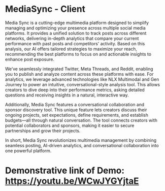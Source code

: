# MediaSync - Client

Media Sync is a cutting-edge multimedia platform designed to simplify managing and optimizing your presence across multiple social media platforms. It provides a unified solution to track posts across different networks, delivering in-depth analytics that compare your current performance with past posts and competitors' activity. Based on this analysis, our AI offers tailored strategies to maximize your reach, recommending the best platforms to focus on and actionable insights to enhance post exposure.

We’ve seamlessly integrated Twitter, Meta Threads, and Reddit, enabling you to publish and analyze content across these platforms with ease. For analytics, we leverage advanced technologies like NLX Multimodal and Gen Journey to power an intuitive, conversational-style analysis tool. This allows creators to dive deep into their performance metrics, asking detailed questions and receiving insights in a natural, interactive way.

Additionally, Media Sync features a conversational collaboration and sponsor discovery tool. This unique feature lets creators discuss their ongoing projects, set expectations, define requirements, and establish budgets—all through natural conversation. The tool connects creators with potential collaborators and sponsors, making it easier to secure partnerships and grow their projects.

In short, Media Sync revolutionizes multimedia management by combining seamless posting, AI-driven analytics, and conversational collaboration into one powerful platform.


# Demonstrative link of Demo: https://youtu.be/WCwJYGYjtaE
